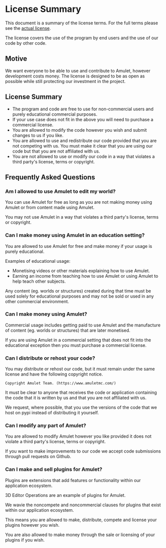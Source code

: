 # License Summary

This document is a summary of the license terms. For the full terms please see the [actual license](LICENSE).

The license covers the use of the program by end users and the use of our code by other code.

## Motive
We want everyone to be able to use and contribute to Amulet, however development costs money.
The license is designed to be as open as possible while still protecting our investment in the project.

## License Summary
- The program and code are free to use for non-commercial users and purely educational commercial purposes.
- If your use case does not fit in the above you will need to purchase a commercial license.
- You are allowed to modify the code however you wish and submit changes to us if you like.
- You are allowed to use and redistribute our code provided that you are not competing with us. You must make it clear that you are using our code but that you are not affiliated with us.
- You are not allowed to use or modify our code in a way that violates a third party's license, terms or copyright.

## Frequently Asked Questions

### Am I allowed to use Amulet to edit my world?

You can use Amulet for free as long as you are not making money using Amulet or from content made using Amulet.

You may not use Amulet in a way that violates a third party's license, terms or copyright.

### Can I make money using Amulet in an education setting?
You are allowed to use Amulet for free and make money if your usage is purely educational.

Examples of educational usage:
- Monetising videos or other materials explaining how to use Amulet.
- Earning an income from teaching how to use Amulet or using Amulet to help teach other subjects.

Any content (eg. worlds or structures) created during that time must be used solely for educational purposes and may not be sold or used in any other commercial environment.

### Can I make money using Amulet?

Commercial usage includes getting paid to use Amulet and the manufacture of content (eg. worlds or structures) that are later monetised.

If you are using Amulet in a commercial setting that does not fit into the educational exception then you must purchase a commercial license.

### Can I distribute or rehost your code?
You may distribute or rehost our code, but it must remain under the same license and have the following copyright notice.

`Copyright Amulet Team. (https://www.amuletmc.com/)`

It must be clear to anyone that receives the code or application containing the code that it is written by us and that you are not affiliated with us.

We request, where possible, that you use the versions of the code that we host on pypi instead of distributing it yourself.

### Can I modify any part of Amulet?
You are allowed to modify Amulet however you like provided it does not violate a third party's license, terms or copyright.

If you want to make improvements to our code we accept code submissions through pull requests on Github.

### Can I make and sell plugins for Amulet?
Plugins are extensions that add features or functionality within our application ecosystem.

3D Editor Operations are an example of plugins for Amulet.

We wavie the noncompete and noncommercial clauses for plugins that exist within our application ecosystem.

This means you are allowed to make, distribute, compete and license your plugins however you wish.

You are also allowed to make money through the sale or licensing of your plugins if you wish.

